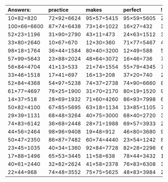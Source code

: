 | Answers: | practice | makes | perfect | ! |
| :--- | :--- | :--- | :--- | :--- |
| 10×82=820 | 72×92=6624 | 95×57=5415 | 95×59=5605 | 27×81=2187 | 
| 100×66=6600 | 87×74=6438 | 73×14=1022 | 16×27=432 | 30×61=1830 | 
| 52×23=1196 | 31×90=2790 | 43×11=473 | 24×63=1512 | 31×50=1550 | 
| 33×80=2640 | 10×67=670 | 12×30=360 | 71×77=5467 | 41×61=2501 | 
| 98×18=1764 | 36×44=1584 | 80×40=3200 | 12×49=588 | 53×47=2491 | 
| 57×99=5643 | 23×88=2024 | 48×64=3072 | 16×46=736 | 77×74=5698 | 
| 56×84=4704 | 41×13=533 | 21×74=1554 | 55×79=4345 | 75×42=3150 | 
| 33×46=1518 | 17×41=697 | 16×13=208 | 37×20=740 | 28×97=2716 | 
| 52×84=4368 | 54×97=5238 | 74×37=2738 | 74×90=6660 | 80×40=3200 | 
| 61×77=4697 | 76×25=1900 | 31×70=2170 | 80×19=1520 | 91×99=9009 | 
| 14×37=518 | 28×69=1932 | 71×60=4260 | 86×93=7998 | 66×13=858 | 
| 50×82=4100 | 67×85=5695 | 63×18=1134 | 13×85=1105 | 70×64=4480 | 
| 29×39=1131 | 68×48=3264 | 40×75=3000 | 68×40=2720 | 37×26=962 | 
| 74×83=6142 | 36×68=2448 | 28×71=1988 | 69×57=3933 | 25×24=600 | 
| 44×56=2464 | 98×96=9408 | 19×48=912 | 46×80=3680 | 93×81=7533 | 
| 50×47=2350 | 86×87=7482 | 60×74=4440 | 23×54=1242 | 87×10=870 | 
| 23×45=1035 | 40×34=1360 | 92×84=7728 | 82×28=2296 | 63×72=4536 | 
| 17×88=1496 | 65×53=3445 | 11×58=638 | 78×44=3432 | 11×43=473 | 
| 40×61=2440 | 32×82=2624 | 41×58=2378 | 76×83=6308 | 34×80=2720 | 
| 22×44=968 | 74×48=3552 | 75×75=5625 | 48×83=3984 | 28×96=2688 | 
